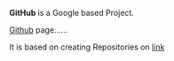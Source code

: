 **GitHub** is a Google based Project.



[Github](https://g.co/kgs/JM25Qz) page......
It is based on creating Repositories on [link](https://g.co/kgs/JM25Qz)